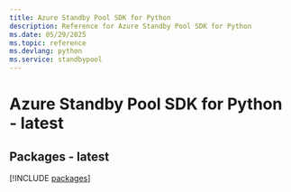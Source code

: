 ```yaml
---
title: Azure Standby Pool SDK for Python
description: Reference for Azure Standby Pool SDK for Python
ms.date: 05/29/2025
ms.topic: reference
ms.devlang: python
ms.service: standbypool
---
```

# Azure Standby Pool SDK for Python - latest
## Packages - latest
[!INCLUDE [packages](standby-pool-index.md)]